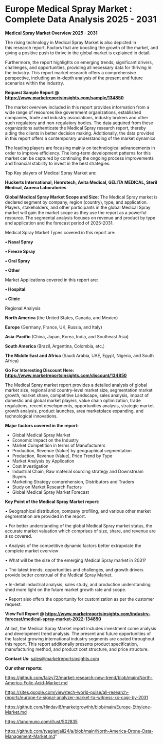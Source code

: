 # Europe Medical Spray Market : Complete Data Analysis 2025 - 2031

<Strong> Medical Spray Market Overview 2025 - 2031</strong>

The rising technology in Medical Spray Market is also depicted in this research report. Factors that are boosting the growth of the market, and giving a positive push to thrive in the global market is explained in detail.

Furthermore, the report highlights on emerging trends, significant drivers, challenges, and opportunities, providing all necessary data for thriving in the industry. This report market research offers a comprehensive perspective, including an in-depth analysis of the present and future scenarios within the industry.

<strong>Request Sample Report @ <a href=https://www.marketreportsinsights.com/sample/134850>https://www.marketreportsinsights.com/sample/134850</a></strong>

The market overview included in this report provides information from a wide range of resources like government organizations, established companies, trade and industry associations, industry brokers and other such regulatory and non-regulatory bodies. The data acquired from these organizations authenticate the Medical Spray research report, thereby aiding the clients in better decision making. Additionally, the data provided in this report offers a contemporary understanding of the market dynamics.

The leading players are focusing mainly on technological advancements in order to improve efficiency. The long-term development patterns for this market can be captured by continuing the ongoing process improvements and financial stability to invest in the best strategies.

Top Key players of Medical Spray Market are:

<strong>Huckerts International, Henrotech, Avita Medical, GELITA MEDICAL, Steril Medical, Aurena Laboratories</strong>

<strong><b>Global Medical Spray Market Scope and Size:</b></strong>
The Medical Spray market is declared segment by company, region (country), type, and application. Players, stakeholders, and other participants in the global Medical Spray market will gain the market scope as they use the report as a powerful resource. The segmental analysis focuses on revenue and product by type and application and the forecast period of 2025-2031.

Medical Spray Market Types covered in this report are:

<strong>• Nasal Spray

• Freeze Spray

• Oral Spray

• Other</strong>

Market Applications covered in this report are:

<strong>• Hospital

• Clinic</strong> 

Regional Analysis

<strong>North America</strong> (the United States, Canada, and Mexico)

<strong>Europe</strong> (Germany, France, UK, Russia, and Italy)

<strong>Asia-Pacific</strong> (China, Japan, Korea, India, and Southeast Asia)

<strong>South America</strong> (Brazil, Argentina, Colombia, etc.)

<strong>The Middle East and Africa</strong> (Saudi Arabia, UAE, Egypt, Nigeria, and South Africa)

<strong>Go For Interesting Discount Here: <a href=https://www.marketreportsinsights.com/discount/134850>https://www.marketreportsinsights.com/discount/134850</a></strong>

The Medical Spray market report provides a detailed analysis of global market size, regional and country-level market size, segmentation market growth, market share, competitive Landscape, sales analysis, impact of domestic and global market players, value chain optimization, trade regulations, recent developments, opportunities analysis, strategic market growth analysis, product launches, area marketplace expanding, and technological innovations.

<strong><b>Major factors covered in the report:</b></strong>
<ul>
  <li>Global Medical Spray Market </li>
  <li>Economic Impact on the Industry</li>
  <li>Market Competition in terms of Manufacturers</li>
  <li>Production, Revenue (Value) by geographical segmentation</li>
  <li>Production, Revenue (Value), Price Trend by Type</li>
  <li>Market Analysis by Application</li>
  <li>Cost Investigation</li>
  <li>Industrial Chain, Raw material sourcing strategy and Downstream Buyers</li>
  <li>Marketing Strategy comprehension, Distributors and Traders</li>
  <li>Study on Market Research Factors</li>
  <li>Global Medical Spray Market Forecast</li>
</ul>

<strong><b>Key Point of the Medical Spray Market report:</b></strong>

• Geographical distribution, company profiling, and various other market segmentation are provided in the report.

• For better understanding of the global Medical Spray market status, the accurate market valuation which comprises of size, share, and revenue are also covered.

• Analysis of the competitive dynamic factors better extrapolate the complete market overview

• What will be the size of the emerging Medical Spray market in 2031?

• The latest trends, opportunities and challenges, and growth drivers provide better construal of the Medical Spray Market.

• In-detail industrial analysis, sales study, and production understanding shed more light on the future market growth rate and scope.

• Report also offers the opportunity for customization as per the customer request.

<strong><b>View Full Report @ <a href=https://www.marketreportsinsights.com/industry-forecast/medical-spray-market-2022-134850>https://www.marketreportsinsights.com/industry-forecast/medical-spray-market-2022-134850</a></b></strong>


At last, the Medical Spray Market report includes investment come analysis and development trend analysis. The present and future opportunities of the fastest growing international industry segments are coated throughout this report. This report additionally presents product specification, manufacturing method, and product cost structure, and price structure.

<strong>Contact Us:</strong>
sales@marketreportsinsights.com

<strong>Our other reports:</strong>

<a href=https://github.com/faizy72/market-research-new-trend/blob/main/North-America-Folic-Acid-Market.md>https://github.com/faizy72/market-research-new-trend/blob/main/North-America-Folic-Acid-Market.md</a>

<a href=https://sites.google.com/view/tech-world-pulse/all-research-reports/europe-tv-signal-analyzer-market-to-witness-xx-cagr-by-2031>https://sites.google.com/view/tech-world-pulse/all-research-reports/europe-tv-signal-analyzer-market-to-witness-xx-cagr-by-2031</a>

<a href=https://github.com/Hindavi8/marketgrowthh/blob/main/Europe-Ethylene-Market.md>https://github.com/Hindavi8/marketgrowthh/blob/main/Europe-Ethylene-Market.md</a>

<a href=https://tanomuno.com/illust/502835>https://tanomuno.com/illust/502835</a>

<a href=https://github.com/tyagianjali24/a/blob/main/North-America-Drone-Data-Management-Market.md>https://github.com/tyagianjali24/a/blob/main/North-America-Drone-Data-Management-Market.md</a>"
